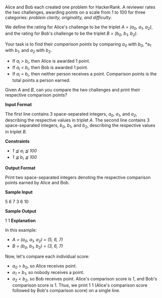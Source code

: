 Alice and Bob each created one problem for HackerRank. A reviewer rates the two challenges, awarding points on a scale from 1 to 100 for three categories: *problem clarity, originality, and difficulty*.

We define the rating for Alice's challenge to be the triplet *A = (a<sub>0</sub>, a<sub>1</sub>, a<sub>2</sub>)*, and the rating for Bob's challenge to be the triplet *B = (b<sub>0</sub>, b<sub>1</sub>, b<sub>2</sub>)*.

Your task is to find their *comparison points* by comparing *a<sub>0</sub>* with *b<sub>0</sub>*, *a<sub>1</sub> with *b<sub>1</sub>*, and *a<sub>2</sub>* with *b<sub>2</sub>*.

* If *a<sub>i</sub> >  b<sub>i</sub>*, then Alice is awarded 1 point.
* If *a<sub>i</sub> <  b<sub>i</sub>*, then Bob is awarded 1 point.
* If *a<sub>i</sub> =  b<sub>i</sub>*, then neither person receives a point.
Comparison points is the total points a person earned.

Given *A* and *B*, can you compare the two challenges and print their respective comparison points?

__Input Format__

The first line contains 3 space-separated integers, *a<sub>0</sub>*, *a<sub>1</sub>*, and *a<sub>2</sub>*, describing the respective values in triplet *A*. 
The second line contains 3 space-separated integers, *b<sub>0</sub>*, *b<sub>1</sub>*, and *b<sub>2</sub>*, describing the respective values in triplet *B*.

__Constraints__
* *1 &#8806; a<sub>i</sub> &#8806; 100*
* *1 &#8806; b<sub>i</sub> &#8806; 100*

__Output Format__

Print two space-separated integers denoting the respective comparison points earned by Alice and Bob.

__Sample Input__

5 6 7
3 6 10

__Sample Output__

1 1 
__Explanation__

In this example:
* *A = (a<sub>0</sub>, a<sub>1</sub>, a<sub>2</sub>) = (5, 6, 7)*
* *B = (b<sub>0</sub>, b<sub>1</sub>, b<sub>2</sub>) = (3, 6, 7)* 

Now, let's compare each individual score:

* *a<sub>0</sub> > b<sub>0</sub>*, so Alice receives  point.
* *a<sub>1</sub> = b<sub>1</sub>*, so nobody receives a point.
* *a<sub>2</sub> < b<sub>2</sub>*, so Bob receives  point.
Alice's comparison score is 1, and Bob's comparison score is 1. Thus, we print 1 1 (Alice's comparison score followed by Bob's comparison score) on a single line.
